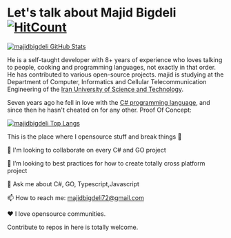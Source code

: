 # Let's talk about Majid Bigdeli [![HitCount](http://hits.dwyl.com/majidbigdeli/majidbigdeli.svg)](http://hits.dwyl.com/majidbigdeli/majidbigdeli)

[![majidbigdeli GitHub Stats](https://github-readme-stats.vercel.app/api?username=majidbigdeli&show_icons=false&theme=algolia)](https://bit.ly/2DRJEXJ)

He is a self-taught developer with 8+ years of experience who loves talking to people, cooking and programming languages, not exactly in that order. He has contributed to various open-source projects. majid is studying at the Department of Computer, Informatics and Cellular Telecommunication Engineering of the [Iran University of Science and Technology](http://www.iust.ac.ir/).

Seven years ago he fell in love with the [C# programming language](https://docs.microsoft.com/en-us/dotnet/csharp/), and since then he hasn't cheated on for any other. Proof Of Concept:

[![majidbigdeli Top Langs](https://github-readme-stats.vercel.app/api/top-langs/?username=majidbigdeli&layout=compact&theme=algolia)](https://bit.ly/2DRJEXJ)

This is the place where I opensource stuff and break things 🤣

👯 I'm looking to collaborate on every C# and GO project

🤔 I’m looking to best practices for how to create totally cross platform project

💬 Ask me about C#, GO, Typescript,Javascript

📫 How to reach me: majidbigdeli72@gmail.com

❤️ I love opensource communities.

Contribute to repos in here is totally welcome.
